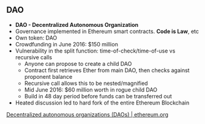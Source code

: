 ## DAO

- **DAO - Decentralized Autonomous Organization**
- Governance implemented in Ethereum smart contracts. **Code is Law**, etc
- Own token: DAO
- Crowdfunding in June 2016: $150 million
- Vulnerability in the split function: time-of-check/time-of-use vs recursive calls
    - Anyone can propose to create a child DAO
    - Contract first retrieves Ether from main DAO, then checks against proponent balance
    - Recursive call allows this to be nested/magnified
    - Mid June 2016: $60 million worth in rogue child DAO
    - Build in 48 day period before funds can be transferred out
- Heated discussion led to hard fork of the entire Ethereum Blockchain

[Decentralized autonomous organizations (DAOs) | ethereum.org](https://ethereum.org/en/dao/)
